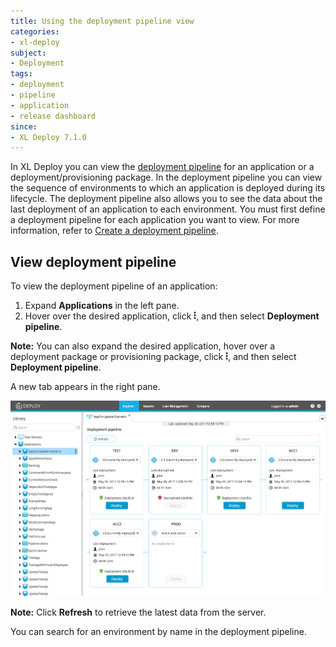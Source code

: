 ```yaml
---
title: Using the deployment pipeline view
categories:
- xl-deploy
subject:
- Deployment
tags:
- deployment
- pipeline
- application
- release dashboard
since:
- XL Deploy 7.1.0
---
```


In XL Deploy you can view the [deployment pipeline](/xl-deploy/concept/release-dashboard.html#define-a-deployment-pipeline) for an application or a deployment/provisioning package. In the deployment pipeline you can view the sequence of environments to which an application is deployed during its lifecycle. The deployment pipeline also allows you to see the data about the last deployment of an application to each environment. You must first define a deployment pipeline for each application you want to view. For more information, refer to [Create a deployment pipeline](/xl-deploy/how-to/create-a-deployment-pipeline.html).

## View deployment pipeline

To view the deployment pipeline of an application:

1. Expand **Applications** in the left pane.
1. Hover over the desired application, click ![Explorer action menu](/images/menu_three_dots.png), and then select **Deployment pipeline**.

  **Note:** You can also expand the desired application, hover over a deployment package or provisioning package, click ![Explorer action menu](/images/menu_three_dots.png), and then select **Deployment pipeline**.

  A new tab appears in the right pane.

  ![Deployment pipeline](images/deployment-pipeline-new.png)

**Note:** Click **Refresh** to retrieve the latest data from the server.

You can search for an environment by name in the deployment pipeline.
